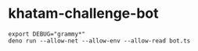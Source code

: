 # khatam-challenge-bot

```
export DEBUG="grammy*"
deno run --allow-net --allow-env --allow-read bot.ts
```
